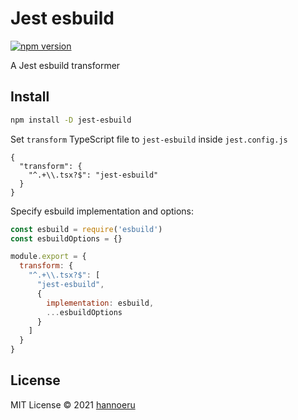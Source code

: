 # Jest esbuild

[![npm version](https://badgen.net/npm/v/jest-esbuild)](https://www.npmjs.com/package/jest-esbuild)

A Jest esbuild transformer

## Install

```bash
npm install -D jest-esbuild
```

Set `transform` TypeScript file to `jest-esbuild` inside `jest.config.js`

```json5
{
  "transform": {
    "^.+\\.tsx?$": "jest-esbuild"
  }
}
```

Specify esbuild implementation and options:

```js
const esbuild = require('esbuild')
const esbuildOptions = {}

module.export = {
  transform: {
    "^.+\\.tsx?$": [
      "jest-esbuild",
      {
        implementation: esbuild,
        ...esbuildOptions
      }
    ]
  }
}
```

## License

MIT License © 2021 [hannoeru](https://github.com/hannoeru)